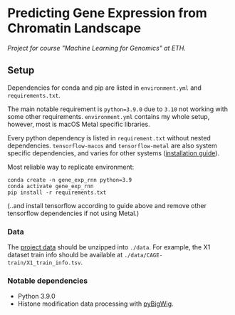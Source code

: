 # Predicting Gene Expression from Chromatin Landscape

_Project for course "Machine Learning for Genomics" at ETH._

## Setup

Dependencies for conda and pip are listed in `environment.yml` and `requirements.txt`.

The main notable requirement is `python=3.9.0` due to `3.10` not working with some other requirements.
`environment.yml` contains my whole setup, however, most is macOS Metal specific libraries.

Every python dependency is listed in `requirement.txt` without nested dependencies.
`tensorflow-macos` and `tensorflow-metal` are also system specific dependencies, and varies for other systems
([installation guide](https://www.tensorflow.org/install/pip)).
 
Most reliable way to replicate environment:
```commandline
conda create -n gene_exp_rnn python=3.9
conda activate gene_exp_rnn
pip install -r requirements.txt
```
(..and install tensorflow according to guide above and remove other tensorflow dependencies if not using Metal.)

### Data
The [project data](https://polybox.ethz.ch/index.php/s/iY6d8qbMMiy4dQh) should be unzipped into `./data`. For example, the X1 dataset train info should be available at `./data/CAGE-train/X1_train_info.tsv`.

### Notable dependencies
- Python 3.9.0
- Histone modification data processing with [pyBigWig](https://github.com/deeptools/pyBigWig).
